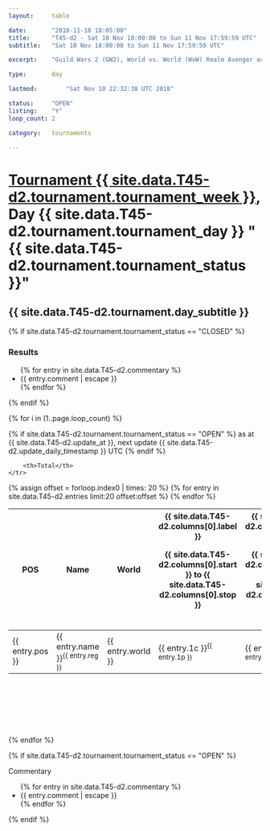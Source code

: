 ```yaml
---
layout: 	table

date: 		"2018-11-10 18:05:00"
title: 		"T45-d2 - Sat 10 Nov 18:00:00 to Sun 11 Nov 17:59:59 UTC"
subtitle: 	"Sat 10 Nov 18:00:00 to Sun 11 Nov 17:59:59 UTC"

excerpt:    "Guild Wars 2 (GW2), World vs. World (WvW) Realm Avenger achivement Tournament. \"Every Kill Counts\""

type:       day

lastmod: 		"Sat Nov 10 22:32:38 UTC 2018"

status:     "OPEN"
listing:    "Y"
loop_count: 2

category: 	tournaments

---
```

<div class="table_header">
    <h1><a href="{{ site.data.T45-d2.tournament.week_url }}">Tournament {{ site.data.T45-d2.tournament.tournament_week }}</a>, Day {{ site.data.T45-d2.tournament.tournament_day }} "{{ site.data.T45-d2.tournament.tournament_status }}"</h1>
    <h2>{{ site.data.T45-d2.tournament.day_subtitle }}</h2> 
</div>

{% if site.data.T45-d2.tournament.tournament_status == "CLOSED" %} 
<div class="commentary">
  <h3>Results</h3>
  <ul>
    {% for entry in site.data.T45-d2.commentary %}
    <li class="commentary_list">{{ entry.comment | escape }}</li>
    {% endfor %}
  </ul>
</div>
{% endif %}


{% for i in (1..page.loop_count) %}

{% if site.data.T45-d2.tournament.tournament_status == "OPEN" %} 
<span class="table_nextupdate">as at {{ site.data.T45-d2.update_at }}, next update {{ site.data.T45-d2.update_daily_timestamp }} UTC</span> 
{% endif %}

<table class="day_table">
  <colgroup>
    <col style="width:18px">
    <col style="width:55px">
    <col style="width:55px">
    <col style="width:12px">
    <col style="width:12px">
    <col style="width:12px">
    <col style="width:12px">
    <col style="width:12px">
    <col style="width:12px">
    <col style="width:12px">
    <col style="width:12px">
    <col style="width:12px">
    <col style="width:12px">
    <col style="width:12px">
    <col style="width:12px">
    <col style="width:12px">
    <col style="width:12px">
    <col style="width:12px">
    <col style="width:12px">
    <col style="width:12px">
    <col style="width:12px">
    <col style="width:12px">
    <col style="width:12px">
    <col style="width:12px">
    <col style="width:12px">
    <col style="width:12px">
    <col style="width:12px">
    <col style="width:18px">
  </colgroup>  
  <thead>
    <tr>
        <th>POS</th>
        <th class="AlignLeft">Name</th>
        <th class="AlignLeft">World</th>

<th><div class="label">{{ site.data.T45-d2.columns[0].label }}<p class="onhover">{{ site.data.T45-d2.columns[0].start }} to {{ site.data.T45-d2.columns[0].stop }}</p></div>​</th>
<th><div class="label">{{ site.data.T45-d2.columns[1].label }}<p class="onhover">{{ site.data.T45-d2.columns[1].start }} to {{ site.data.T45-d2.columns[1].stop }}</p></div>​</th>
<th><div class="label">{{ site.data.T45-d2.columns[2].label }}<p class="onhover">{{ site.data.T45-d2.columns[2].start }} to {{ site.data.T45-d2.columns[2].stop }}</p></div>​</th>
<th><div class="label">{{ site.data.T45-d2.columns[3].label }}<p class="onhover">{{ site.data.T45-d2.columns[3].start }} to {{ site.data.T45-d2.columns[3].stop }}</p></div>​</th>
<th><div class="label">{{ site.data.T45-d2.columns[4].label }}<p class="onhover">{{ site.data.T45-d2.columns[4].start }} to {{ site.data.T45-d2.columns[4].stop }}</p></div>​</th>
<th><div class="label">{{ site.data.T45-d2.columns[5].label }}<p class="onhover">{{ site.data.T45-d2.columns[5].start }} to {{ site.data.T45-d2.columns[5].stop }}</p></div>​</th>
<th><div class="label">{{ site.data.T45-d2.columns[6].label }}<p class="onhover">{{ site.data.T45-d2.columns[6].start }} to {{ site.data.T45-d2.columns[6].stop }}</p></div>​</th>
<th><div class="label">{{ site.data.T45-d2.columns[7].label }}<p class="onhover">{{ site.data.T45-d2.columns[7].start }} to {{ site.data.T45-d2.columns[7].stop }}</p></div>​</th>
<th><div class="label">{{ site.data.T45-d2.columns[8].label }}<p class="onhover">{{ site.data.T45-d2.columns[8].start }} to {{ site.data.T45-d2.columns[8].stop }}</p></div>​</th>
<th><div class="label">{{ site.data.T45-d2.columns[9].label }}<p class="onhover">{{ site.data.T45-d2.columns[9].start }} to {{ site.data.T45-d2.columns[9].stop }}</p></div>​</th>
<th><div class="label">{{ site.data.T45-d2.columns[10].label }}<p class="onhover">{{ site.data.T45-d2.columns[10].start }} to {{ site.data.T45-d2.columns[10].stop }}</p></div>​</th>

<th><div class="label">{{ site.data.T45-d2.columns[11].label }}<p class="onhover">{{ site.data.T45-d2.columns[11].start }} to {{ site.data.T45-d2.columns[11].stop }}</p></div>​</th>
<th><div class="label">{{ site.data.T45-d2.columns[12].label }}<p class="onhover">{{ site.data.T45-d2.columns[12].start }} to {{ site.data.T45-d2.columns[12].stop }}</p></div>​</th>
<th><div class="label">{{ site.data.T45-d2.columns[13].label }}<p class="onhover">{{ site.data.T45-d2.columns[13].start }} to {{ site.data.T45-d2.columns[13].stop }}</p></div>​</th>
<th><div class="label">{{ site.data.T45-d2.columns[14].label }}<p class="onhover">{{ site.data.T45-d2.columns[14].start }} to {{ site.data.T45-d2.columns[14].stop }}</p></div>​</th>
<th><div class="label">{{ site.data.T45-d2.columns[15].label }}<p class="onhover">{{ site.data.T45-d2.columns[15].start }} to {{ site.data.T45-d2.columns[15].stop }}</p></div>​</th>
<th><div class="label">{{ site.data.T45-d2.columns[16].label }}<p class="onhover">{{ site.data.T45-d2.columns[16].start }} to {{ site.data.T45-d2.columns[16].stop }}</p></div>​</th>
<th><div class="label">{{ site.data.T45-d2.columns[17].label }}<p class="onhover">{{ site.data.T45-d2.columns[17].start }} to {{ site.data.T45-d2.columns[17].stop }}</p></div>​</th>
<th><div class="label">{{ site.data.T45-d2.columns[18].label }}<p class="onhover">{{ site.data.T45-d2.columns[18].start }} to {{ site.data.T45-d2.columns[18].stop }}</p></div>​</th>
<th><div class="label">{{ site.data.T45-d2.columns[19].label }}<p class="onhover">{{ site.data.T45-d2.columns[19].start }} to {{ site.data.T45-d2.columns[19].stop }}</p></div>​</th>
<th><div class="label">{{ site.data.T45-d2.columns[20].label }}<p class="onhover">{{ site.data.T45-d2.columns[20].start }} to {{ site.data.T45-d2.columns[20].stop }}</p></div>​</th>

<th><div class="label">{{ site.data.T45-d2.columns[21].label }}<p class="onhover">{{ site.data.T45-d2.columns[21].start }} to {{ site.data.T45-d2.columns[21].stop }}</p></div>​</th>
<th><div class="label">{{ site.data.T45-d2.columns[22].label }}<p class="onhover">{{ site.data.T45-d2.columns[22].start }} to {{ site.data.T45-d2.columns[22].stop }}</p></div>​</th>
<th><div class="label">{{ site.data.T45-d2.columns[23].label }}<p class="onhover">{{ site.data.T45-d2.columns[23].start }} to {{ site.data.T45-d2.columns[23].stop }}</p></div>​</th>

        <th>Total</th>
    </tr>
  </thead>
  {% assign offset = forloop.index0 | times: 20 %}
<tbody>
{% for entry in site.data.T45-d2.entries limit:20 offset:offset %}
  <tr>
    <td class="pl{{ entry.pos }}">{{ entry.pos }}</td>
    <td class="AlignLeft">{{ entry.name }}<sup>{{ entry.reg }}</sup></td>
    <td class="AlignLeft">{{ entry.world }}</td>
    <td class="pl{{ entry.1p }}">{{ entry.1c }}<sup>{{ entry.1p }}</sup></td>
    <td class="pl{{ entry.2p }}">{{ entry.2c }}<sup>{{ entry.2p }}</sup></td>
    <td class="pl{{ entry.3p }}">{{ entry.3c }}<sup>{{ entry.3p }}</sup></td>
    <td class="pl{{ entry.4p }}">{{ entry.4c }}<sup>{{ entry.4p }}</sup></td>
    <td class="pl{{ entry.5p }}">{{ entry.5c }}<sup>{{ entry.5p }}</sup></td>
    <td class="pl{{ entry.6p }}">{{ entry.6c }}<sup>{{ entry.6p }}</sup></td>
    <td class="pl{{ entry.7p }}">{{ entry.7c }}<sup>{{ entry.7p }}</sup></td>
    <td class="pl{{ entry.8p }}">{{ entry.8c }}<sup>{{ entry.8p }}</sup></td>
    <td class="pl{{ entry.9p }}">{{ entry.9c }}<sup>{{ entry.9p }}</sup></td>
    <td class="pl{{ entry.10p }}">{{ entry.10c }}<sup>{{ entry.10p }}</sup></td>
    <td class="pl{{ entry.11p }}">{{ entry.11c }}<sup>{{ entry.11p }}</sup></td>
    <td class="pl{{ entry.12p }}">{{ entry.12c }}<sup>{{ entry.12p }}</sup></td>
    <td class="pl{{ entry.13p }}">{{ entry.13c }}<sup>{{ entry.13p }}</sup></td>
    <td class="pl{{ entry.14p }}">{{ entry.14c }}<sup>{{ entry.14p }}</sup></td>
    <td class="pl{{ entry.15p }}">{{ entry.15c }}<sup>{{ entry.15p }}</sup></td>
    <td class="pl{{ entry.16p }}">{{ entry.16c }}<sup>{{ entry.16p }}</sup></td>
    <td class="pl{{ entry.17p }}">{{ entry.17c }}<sup>{{ entry.17p }}</sup></td>
    <td class="pl{{ entry.18p }}">{{ entry.18c }}<sup>{{ entry.18p }}</sup></td>
    <td class="pl{{ entry.19p }}">{{ entry.19c }}<sup>{{ entry.19p }}</sup></td>
    <td class="pl{{ entry.20p }}">{{ entry.20c }}<sup>{{ entry.20p }}</sup></td>
    <td class="pl{{ entry.21p }}">{{ entry.21c }}<sup>{{ entry.21p }}</sup></td>
    <td class="pl{{ entry.22p }}">{{ entry.22c }}<sup>{{ entry.22p }}</sup></td>
    <td class="pl{{ entry.23p }}">{{ entry.23c }}<sup>{{ entry.23p }}</sup></td>
    <td class="pl{{ entry.24p }}">{{ entry.24c }}<sup>{{ entry.24p }}</sup></td>
    <td>{{ entry.total }}</td>
  </tr>
{% endfor %}  
</tbody>
</table>
<div class="leaderboard">
  <script async src="//pagead2.googlesyndication.com/pagead/js/adsbygoogle.js"></script>
  <!-- 728x90 -->
  <ins class="adsbygoogle"
       style="display:inline-block;width:728px;height:90px"
       data-ad-client="ca-pub-3274917281288240"
       data-ad-slot="3870538733"></ins>
  <script>
  (adsbygoogle = window.adsbygoogle || []).push({});
  </script>    
</div>
<br />
{% endfor %}

{% if site.data.T45-d2.tournament.tournament_status == "OPEN" %} 
<div class="commentary">
  <span class="commentary_title">Commentary</span>
  <ul>
    {% for entry in site.data.T45-d2.commentary %}
    <li class="commentary_list">{{ entry.comment | escape }}</li>
    {% endfor %}
  </ul>
</div>
{% endif %}


